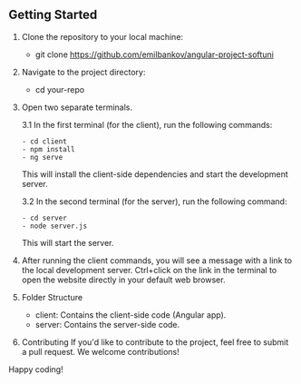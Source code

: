 ## Getting Started

1. Clone the repository to your local machine:

   - git clone https://github.com/emilbankov/angular-project-softuni

2. Navigate to the project directory:

   - cd your-repo

3. Open two separate terminals.

   3.1 In the first terminal (for the client), run the following commands:

       - cd client
       - npm install
       - ng serve

     This will install the client-side dependencies and start the development server.

   3.2 In the second terminal (for the server), run the following command:

       - cd server
       - node server.js

     This will start the server.

4. After running the client commands, you will see a message with a link to the local development server. Ctrl+click on the link in the terminal to open the website directly in your default web browser.

5. Folder Structure
   - client: Contains the client-side code (Angular app).
   - server: Contains the server-side code.

6. Contributing
If you'd like to contribute to the project, feel free to submit a pull request. We welcome contributions!

Happy coding!
